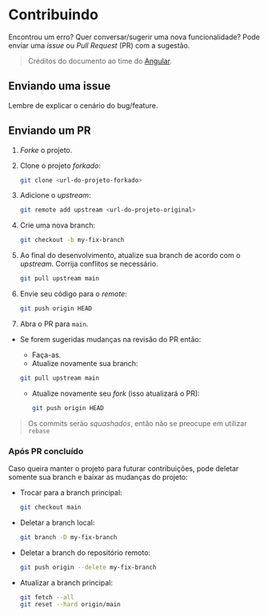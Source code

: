 # Contribuindo

Encontrou um erro? Quer conversar/sugerir uma nova funcionalidade? Pode enviar uma *issue* ou *Pull Request* (PR) com a sugestão.

> Créditos do documento ao time do [Angular](https://github.com/angular/angular/blob/master/CONTRIBUTING.md).

## Enviando uma issue

Lembre de explicar o cenário do bug/feature.

## Enviando um PR

1. *Forke* o projeto.
2. Clone o projeto *forkado*:
    ```sh
    git clone <url-do-projeto-forkado>
    ```

3. Adicione o *upstream*:
    ```sh
    git remote add upstream <url-do-projeto-original>
    ```

4. Crie uma nova branch:
     ```sh
     git checkout -b my-fix-branch
     ```

5. Ao final do desenvolvimento, atualize sua branch de acordo com o *upstream*. Corrija conflitos se necessário.
    ```sh
    git pull upstream main
    ```

6. Envie seu código para o *remote*:
    ```sh
    git push origin HEAD
    ```

7. Abra o PR para `main`.

* Se forem sugeridas mudanças na revisão do PR então:
  * Faça-as.
  * Atualize novamente sua branch:
  ```sh
  git pull upstream main
  ```

  * Atualize novamente seu *fork* (isso atualizará o PR):
    ```sh
    git push origin HEAD
    ```

> Os commits serão *squashados*, então não se preocupe em utilizar `rebase`

### Após PR concluído

Caso queira manter o projeto para futurar contribuições, pode deletar somente sua branch e baixar as mudanças do projeto:

* Trocar para a branch principal:
    ```sh
    git checkout main
    ```

* Deletar a branch local:
    ```sh
    git branch -D my-fix-branch
    ```

* Deletar a branch do repositório remoto:
    ```sh
    git push origin --delete my-fix-branch
    ```

* Atualizar a branch principal:
    ```sh
    git fetch --all
    git reset --hard origin/main
    ```
